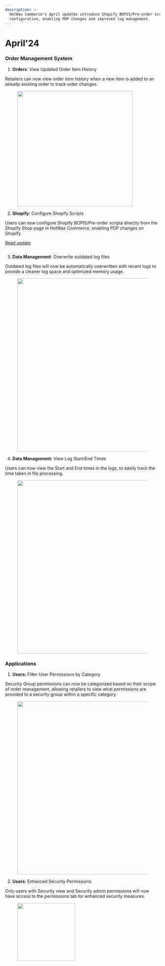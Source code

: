 ```yaml
---
description: >-
  HotWax Commerce's April updates introduce Shopify BOPIS/Pre-order script
  configuration, enabling PDP changes and improved log management.
---
```


# April'24

### Order Management System

1. **Orders**: View Updated Order Item History

Retailers can now view order item history when a new item is added to an already existing order to track order changes.

<figure><img src="https://www.hotwax.co/hs-fs/hubfs/Order%20Item%20history.png?width=1767&#x26;height=1109&#x26;name=Order%20Item%20history.png" alt="" width="375"><figcaption></figcaption></figure>

2. **Shopify:** Configure Shopify Scripts

Users can now configure Shopify BOPIS/Pre-order scripts directly from the Shopify Shop page in HotWax Commerce, enabling PDP changes on Shopify.

[Read update](configure-shopify-bopis-pre-order-scripts.md)

<figure><img src="https://www.hotwax.co/hubfs/Shopify%20Scripts-1.png" alt=""><figcaption></figcaption></figure>

3. **Data Management**: Overwrite outdated log files

Outdated log files will now be automatically overwritten with recent logs to provide a cleaner log space and optimized memory usage.

<figure><img src="https://www.hotwax.co/hs-fs/hubfs/Outdated%20log%20files.png?width=1808&#x26;height=1328&#x26;name=Outdated%20log%20files.png" alt="" width="563"><figcaption></figcaption></figure>

4. **Data Management:** View Log Start/End Times

Users can now view the Start and End times in the logs, to easily track the time taken in file processing.

<figure><img src="https://www.hotwax.co/hs-fs/hubfs/Log%20Start-end%20Time.png?width=1815&#x26;height=1447&#x26;name=Log%20Start-end%20Time.png" alt="" width="563"><figcaption></figcaption></figure>

### Applications

1. **Users:** Filter User Permissions by Category

Security Group permissions can now be categorized based on their scope of order management, allowing retailers to view what permissions are provided to a security group within a specific category.

<figure><img src="https://www.hotwax.co/hs-fs/hubfs/Filter%20by%20Category.png?width=2000&#x26;name=Filter%20by%20Category.png" alt="" width="563"><figcaption></figcaption></figure>

2. **Users**: Enhanced Security Permissions

Only users with Security view and Security admin permissions will now have access to the permissions tab for enhanced security measures.

<figure><img src="https://www.hotwax.co/hs-fs/hubfs/Security%20Permissions.png?width=541&#x26;height=748&#x26;name=Security%20Permissions.png" alt="" width="188"><figcaption></figcaption></figure>
